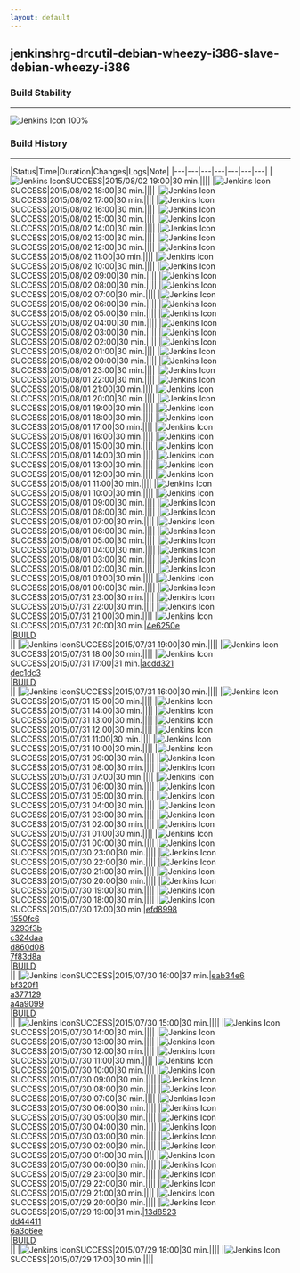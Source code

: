 ```yaml
---
layout: default
---
```

## jenkinshrg-drcutil-debian-wheezy-i386-slave-debian-wheezy-i386
### Build Stability
___
![Jenkins Icon](http://jenkinshrg.github.io/images/48x48/health-80plus.png)
100%
  
### Build History
___
|Status|Time|Duration|Changes|Logs|Note|
|---|---|---|---|---|---|---|
|![Jenkins Icon](http://jenkinshrg.github.io/images/24x24/blue.png)SUCCESS|2015/08/02 19:00|30 min.||||
|![Jenkins Icon](http://jenkinshrg.github.io/images/24x24/blue.png)SUCCESS|2015/08/02 18:00|30 min.||||
|![Jenkins Icon](http://jenkinshrg.github.io/images/24x24/blue.png)SUCCESS|2015/08/02 17:00|30 min.||||
|![Jenkins Icon](http://jenkinshrg.github.io/images/24x24/blue.png)SUCCESS|2015/08/02 16:00|30 min.||||
|![Jenkins Icon](http://jenkinshrg.github.io/images/24x24/blue.png)SUCCESS|2015/08/02 15:00|30 min.||||
|![Jenkins Icon](http://jenkinshrg.github.io/images/24x24/blue.png)SUCCESS|2015/08/02 14:00|30 min.||||
|![Jenkins Icon](http://jenkinshrg.github.io/images/24x24/blue.png)SUCCESS|2015/08/02 13:00|30 min.||||
|![Jenkins Icon](http://jenkinshrg.github.io/images/24x24/blue.png)SUCCESS|2015/08/02 12:00|30 min.||||
|![Jenkins Icon](http://jenkinshrg.github.io/images/24x24/blue.png)SUCCESS|2015/08/02 11:00|30 min.||||
|![Jenkins Icon](http://jenkinshrg.github.io/images/24x24/blue.png)SUCCESS|2015/08/02 10:00|30 min.||||
|![Jenkins Icon](http://jenkinshrg.github.io/images/24x24/blue.png)SUCCESS|2015/08/02 09:00|30 min.||||
|![Jenkins Icon](http://jenkinshrg.github.io/images/24x24/blue.png)SUCCESS|2015/08/02 08:00|30 min.||||
|![Jenkins Icon](http://jenkinshrg.github.io/images/24x24/blue.png)SUCCESS|2015/08/02 07:00|30 min.||||
|![Jenkins Icon](http://jenkinshrg.github.io/images/24x24/blue.png)SUCCESS|2015/08/02 06:00|30 min.||||
|![Jenkins Icon](http://jenkinshrg.github.io/images/24x24/blue.png)SUCCESS|2015/08/02 05:00|30 min.||||
|![Jenkins Icon](http://jenkinshrg.github.io/images/24x24/blue.png)SUCCESS|2015/08/02 04:00|30 min.||||
|![Jenkins Icon](http://jenkinshrg.github.io/images/24x24/blue.png)SUCCESS|2015/08/02 03:00|30 min.||||
|![Jenkins Icon](http://jenkinshrg.github.io/images/24x24/blue.png)SUCCESS|2015/08/02 02:00|30 min.||||
|![Jenkins Icon](http://jenkinshrg.github.io/images/24x24/blue.png)SUCCESS|2015/08/02 01:00|30 min.||||
|![Jenkins Icon](http://jenkinshrg.github.io/images/24x24/blue.png)SUCCESS|2015/08/02 00:00|30 min.||||
|![Jenkins Icon](http://jenkinshrg.github.io/images/24x24/blue.png)SUCCESS|2015/08/01 23:00|30 min.||||
|![Jenkins Icon](http://jenkinshrg.github.io/images/24x24/blue.png)SUCCESS|2015/08/01 22:00|30 min.||||
|![Jenkins Icon](http://jenkinshrg.github.io/images/24x24/blue.png)SUCCESS|2015/08/01 21:00|30 min.||||
|![Jenkins Icon](http://jenkinshrg.github.io/images/24x24/blue.png)SUCCESS|2015/08/01 20:00|30 min.||||
|![Jenkins Icon](http://jenkinshrg.github.io/images/24x24/blue.png)SUCCESS|2015/08/01 19:00|30 min.||||
|![Jenkins Icon](http://jenkinshrg.github.io/images/24x24/blue.png)SUCCESS|2015/08/01 18:00|30 min.||||
|![Jenkins Icon](http://jenkinshrg.github.io/images/24x24/blue.png)SUCCESS|2015/08/01 17:00|30 min.||||
|![Jenkins Icon](http://jenkinshrg.github.io/images/24x24/blue.png)SUCCESS|2015/08/01 16:00|30 min.||||
|![Jenkins Icon](http://jenkinshrg.github.io/images/24x24/blue.png)SUCCESS|2015/08/01 15:00|30 min.||||
|![Jenkins Icon](http://jenkinshrg.github.io/images/24x24/blue.png)SUCCESS|2015/08/01 14:00|30 min.||||
|![Jenkins Icon](http://jenkinshrg.github.io/images/24x24/blue.png)SUCCESS|2015/08/01 13:00|30 min.||||
|![Jenkins Icon](http://jenkinshrg.github.io/images/24x24/blue.png)SUCCESS|2015/08/01 12:00|30 min.||||
|![Jenkins Icon](http://jenkinshrg.github.io/images/24x24/blue.png)SUCCESS|2015/08/01 11:00|30 min.||||
|![Jenkins Icon](http://jenkinshrg.github.io/images/24x24/blue.png)SUCCESS|2015/08/01 10:00|30 min.||||
|![Jenkins Icon](http://jenkinshrg.github.io/images/24x24/blue.png)SUCCESS|2015/08/01 09:00|30 min.||||
|![Jenkins Icon](http://jenkinshrg.github.io/images/24x24/blue.png)SUCCESS|2015/08/01 08:00|30 min.||||
|![Jenkins Icon](http://jenkinshrg.github.io/images/24x24/blue.png)SUCCESS|2015/08/01 07:00|30 min.||||
|![Jenkins Icon](http://jenkinshrg.github.io/images/24x24/blue.png)SUCCESS|2015/08/01 06:00|30 min.||||
|![Jenkins Icon](http://jenkinshrg.github.io/images/24x24/blue.png)SUCCESS|2015/08/01 05:00|30 min.||||
|![Jenkins Icon](http://jenkinshrg.github.io/images/24x24/blue.png)SUCCESS|2015/08/01 04:00|30 min.||||
|![Jenkins Icon](http://jenkinshrg.github.io/images/24x24/blue.png)SUCCESS|2015/08/01 03:00|30 min.||||
|![Jenkins Icon](http://jenkinshrg.github.io/images/24x24/blue.png)SUCCESS|2015/08/01 02:00|30 min.||||
|![Jenkins Icon](http://jenkinshrg.github.io/images/24x24/blue.png)SUCCESS|2015/08/01 01:00|30 min.||||
|![Jenkins Icon](http://jenkinshrg.github.io/images/24x24/blue.png)SUCCESS|2015/08/01 00:00|30 min.||||
|![Jenkins Icon](http://jenkinshrg.github.io/images/24x24/blue.png)SUCCESS|2015/07/31 23:00|30 min.||||
|![Jenkins Icon](http://jenkinshrg.github.io/images/24x24/blue.png)SUCCESS|2015/07/31 22:00|30 min.||||
|![Jenkins Icon](http://jenkinshrg.github.io/images/24x24/blue.png)SUCCESS|2015/07/31 21:00|30 min.||||
|![Jenkins Icon](http://jenkinshrg.github.io/images/24x24/blue.png)SUCCESS|2015/07/31 20:00|30 min.|[4e6250e](https://github.com/jrl-umi3218/hmc2/commit/4e6250e1535847be0dd2587bc0a4735d7c6d07bb)<br>|[BUILD](https://drive.google.com/file/d/0B54sHwaxmuM4REtjekxXUDNBek0/view?usp=drivesdk)<br>||
|![Jenkins Icon](http://jenkinshrg.github.io/images/24x24/blue.png)SUCCESS|2015/07/31 19:00|30 min.||||
|![Jenkins Icon](http://jenkinshrg.github.io/images/24x24/blue.png)SUCCESS|2015/07/31 18:00|30 min.||||
|![Jenkins Icon](http://jenkinshrg.github.io/images/24x24/blue.png)SUCCESS|2015/07/31 17:00|31 min.|[acdd321](https://github.com/jrl-umi3218/hmc2/commit/acdd3214bb5bf375fbd4c31d8179756ed7439c69)<br>[dec1dc3](https://github.com/jrl-umi3218/hmc2/commit/dec1dc359085967a3fdf1f818931e2eb59ef3e83)<br>|[BUILD](https://drive.google.com/file/d/0B54sHwaxmuM4aVFEcjJMdlB5S1E/view?usp=drivesdk)<br>||
|![Jenkins Icon](http://jenkinshrg.github.io/images/24x24/blue.png)SUCCESS|2015/07/31 16:00|30 min.||||
|![Jenkins Icon](http://jenkinshrg.github.io/images/24x24/blue.png)SUCCESS|2015/07/31 15:00|30 min.||||
|![Jenkins Icon](http://jenkinshrg.github.io/images/24x24/blue.png)SUCCESS|2015/07/31 14:00|30 min.||||
|![Jenkins Icon](http://jenkinshrg.github.io/images/24x24/blue.png)SUCCESS|2015/07/31 13:00|30 min.||||
|![Jenkins Icon](http://jenkinshrg.github.io/images/24x24/blue.png)SUCCESS|2015/07/31 12:00|30 min.||||
|![Jenkins Icon](http://jenkinshrg.github.io/images/24x24/blue.png)SUCCESS|2015/07/31 11:00|30 min.||||
|![Jenkins Icon](http://jenkinshrg.github.io/images/24x24/blue.png)SUCCESS|2015/07/31 10:00|30 min.||||
|![Jenkins Icon](http://jenkinshrg.github.io/images/24x24/blue.png)SUCCESS|2015/07/31 09:00|30 min.||||
|![Jenkins Icon](http://jenkinshrg.github.io/images/24x24/blue.png)SUCCESS|2015/07/31 08:00|30 min.||||
|![Jenkins Icon](http://jenkinshrg.github.io/images/24x24/blue.png)SUCCESS|2015/07/31 07:00|30 min.||||
|![Jenkins Icon](http://jenkinshrg.github.io/images/24x24/blue.png)SUCCESS|2015/07/31 06:00|30 min.||||
|![Jenkins Icon](http://jenkinshrg.github.io/images/24x24/blue.png)SUCCESS|2015/07/31 05:00|30 min.||||
|![Jenkins Icon](http://jenkinshrg.github.io/images/24x24/blue.png)SUCCESS|2015/07/31 04:00|30 min.||||
|![Jenkins Icon](http://jenkinshrg.github.io/images/24x24/blue.png)SUCCESS|2015/07/31 03:00|30 min.||||
|![Jenkins Icon](http://jenkinshrg.github.io/images/24x24/blue.png)SUCCESS|2015/07/31 02:00|30 min.||||
|![Jenkins Icon](http://jenkinshrg.github.io/images/24x24/blue.png)SUCCESS|2015/07/31 01:00|30 min.||||
|![Jenkins Icon](http://jenkinshrg.github.io/images/24x24/blue.png)SUCCESS|2015/07/31 00:00|30 min.||||
|![Jenkins Icon](http://jenkinshrg.github.io/images/24x24/blue.png)SUCCESS|2015/07/30 23:00|30 min.||||
|![Jenkins Icon](http://jenkinshrg.github.io/images/24x24/blue.png)SUCCESS|2015/07/30 22:00|30 min.||||
|![Jenkins Icon](http://jenkinshrg.github.io/images/24x24/blue.png)SUCCESS|2015/07/30 21:00|30 min.||||
|![Jenkins Icon](http://jenkinshrg.github.io/images/24x24/blue.png)SUCCESS|2015/07/30 20:00|30 min.||||
|![Jenkins Icon](http://jenkinshrg.github.io/images/24x24/blue.png)SUCCESS|2015/07/30 19:00|30 min.||||
|![Jenkins Icon](http://jenkinshrg.github.io/images/24x24/blue.png)SUCCESS|2015/07/30 18:00|30 min.||||
|![Jenkins Icon](http://jenkinshrg.github.io/images/24x24/blue.png)SUCCESS|2015/07/30 17:00|30 min.|[efd8998](https://github.com/fkanehiro/hrpsys-base/commit/efd89988efa33bbe9ff35e9d2af028ce44803e0e)<br>[1550fc6](https://github.com/fkanehiro/hrpsys-base/commit/1550fc63cf175455e2be89b69b9e138e87ff9389)<br>[3293f3b](https://github.com/fkanehiro/hrpsys-base/commit/3293f3bfd82bf170ce3aef133e76cb02b6d5f26c)<br>[c324daa](https://github.com/fkanehiro/hrpsys-base/commit/c324daa0bd2a5d43ba28f7e883d3bf64964c2777)<br>[d860d08](https://github.com/fkanehiro/hrpsys-base/commit/d860d084cd4ce1a5703041a1f7c15ca0a4f03560)<br>[7f83d8a](https://github.com/jrl-umi3218/hrpsys-humanoid/commit/7f83d8ae433ded15d6d5d12b130a92a833b0d1f1)<br>|[BUILD](https://drive.google.com/file/d/0B54sHwaxmuM4S1JvamVQdXNIV2M/view?usp=drivesdk)<br>||
|![Jenkins Icon](http://jenkinshrg.github.io/images/24x24/blue.png)SUCCESS|2015/07/30 16:00|37 min.|[eab34e6](https://github.com/jrl-umi3218/hmc2/commit/eab34e65635a25c1500d91c191dd4be3520d394c)<br>[bf320f1](https://github.com/jrl-umi3218/hrpsys-humanoid/commit/bf320f123c981a9d716698faed5e874641482fec)<br>[a377129](https://github.com/jrl-umi3218/hrpsys-humanoid/commit/a377129d6dbccae37d7f9812fbd4ab2667e7fd31)<br>[a4a9099](https://github.com/jrl-umi3218/hrpsys-humanoid/commit/a4a9099f7aae123ba86d74c6911a58e5aedfcddb)<br>|[BUILD](https://drive.google.com/file/d/0B54sHwaxmuM4X3UyLWZ4Qm45b2s/view?usp=drivesdk)<br>||
|![Jenkins Icon](http://jenkinshrg.github.io/images/24x24/blue.png)SUCCESS|2015/07/30 15:00|30 min.||||
|![Jenkins Icon](http://jenkinshrg.github.io/images/24x24/blue.png)SUCCESS|2015/07/30 14:00|30 min.||||
|![Jenkins Icon](http://jenkinshrg.github.io/images/24x24/blue.png)SUCCESS|2015/07/30 13:00|30 min.||||
|![Jenkins Icon](http://jenkinshrg.github.io/images/24x24/blue.png)SUCCESS|2015/07/30 12:00|30 min.||||
|![Jenkins Icon](http://jenkinshrg.github.io/images/24x24/blue.png)SUCCESS|2015/07/30 11:00|30 min.||||
|![Jenkins Icon](http://jenkinshrg.github.io/images/24x24/blue.png)SUCCESS|2015/07/30 10:00|30 min.||||
|![Jenkins Icon](http://jenkinshrg.github.io/images/24x24/blue.png)SUCCESS|2015/07/30 09:00|30 min.||||
|![Jenkins Icon](http://jenkinshrg.github.io/images/24x24/blue.png)SUCCESS|2015/07/30 08:00|30 min.||||
|![Jenkins Icon](http://jenkinshrg.github.io/images/24x24/blue.png)SUCCESS|2015/07/30 07:00|30 min.||||
|![Jenkins Icon](http://jenkinshrg.github.io/images/24x24/blue.png)SUCCESS|2015/07/30 06:00|30 min.||||
|![Jenkins Icon](http://jenkinshrg.github.io/images/24x24/blue.png)SUCCESS|2015/07/30 05:00|30 min.||||
|![Jenkins Icon](http://jenkinshrg.github.io/images/24x24/blue.png)SUCCESS|2015/07/30 04:00|30 min.||||
|![Jenkins Icon](http://jenkinshrg.github.io/images/24x24/blue.png)SUCCESS|2015/07/30 03:00|30 min.||||
|![Jenkins Icon](http://jenkinshrg.github.io/images/24x24/blue.png)SUCCESS|2015/07/30 02:00|30 min.||||
|![Jenkins Icon](http://jenkinshrg.github.io/images/24x24/blue.png)SUCCESS|2015/07/30 01:00|30 min.||||
|![Jenkins Icon](http://jenkinshrg.github.io/images/24x24/blue.png)SUCCESS|2015/07/30 00:00|30 min.||||
|![Jenkins Icon](http://jenkinshrg.github.io/images/24x24/blue.png)SUCCESS|2015/07/29 23:00|30 min.||||
|![Jenkins Icon](http://jenkinshrg.github.io/images/24x24/blue.png)SUCCESS|2015/07/29 22:00|30 min.||||
|![Jenkins Icon](http://jenkinshrg.github.io/images/24x24/blue.png)SUCCESS|2015/07/29 21:00|30 min.||||
|![Jenkins Icon](http://jenkinshrg.github.io/images/24x24/blue.png)SUCCESS|2015/07/29 20:00|30 min.||||
|![Jenkins Icon](http://jenkinshrg.github.io/images/24x24/blue.png)SUCCESS|2015/07/29 19:00|31 min.|[13d8523](https://github.com/jrl-umi3218/hrpsys-humanoid/commit/13d8523ae7dacd0a9f6cbbc4ecbee85426777cf8)<br>[dd44411](https://github.com/jrl-umi3218/hrpsys-humanoid/commit/dd444116c9cd39150a186f57dc281b80ac91709a)<br>[6a3c6ee](https://github.com/jrl-umi3218/hrpsys-humanoid/commit/6a3c6eec09fd044502385d4141eb1689f9434c6b)<br>|[BUILD](https://drive.google.com/file/d/0B54sHwaxmuM4c0tZLURhZHI5Y1k/view?usp=drivesdk)<br>||
|![Jenkins Icon](http://jenkinshrg.github.io/images/24x24/blue.png)SUCCESS|2015/07/29 18:00|30 min.||||
|![Jenkins Icon](http://jenkinshrg.github.io/images/24x24/blue.png)SUCCESS|2015/07/29 17:00|30 min.||||
